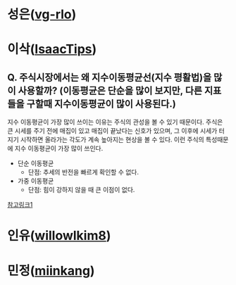 # 성은([vg-rlo](https://github.com/vg-rlo))
# 이삭([IsaacTips](https://github.com/IsaacTips))

## Q. 주식시장에서는 왜 지수이동평균선(지수 평활법)을 많이 사용할까? (이동평균은 단순을 많이 보지만, 다른 지표들을 구할때 지수이동평균이 많이 사용된다.)

지수 이동평균이 가장 많이 쓰이는 이유는 주식의 관성을 볼 수 있기 때문이다. 주식은 큰 시세를 주기 전에 매집이 있고 매집이 끝났다는 신호가 있으며, 그 이후에 시세가 터지기 시작하면 올라가는 각도가 계속 높아지는 현상을 볼 수 있다. 이런 주식의 특성때문에 지수 이동평균이 가장 많이 쓰인다.

* 단순 이동평균
    - 단점: 추세의 반전을 빠르게 확인할 수 없다.
* 가중 이동평균
    - 단점: 힘이 강하지 않을 때 큰 이점이 없다.

[참고링크1](https://envestlife.tistory.com/37)

# 인유([willowlkim8](https://github.com/willowkim8))
# 민정([miinkang](https://github.com/miinkang))
